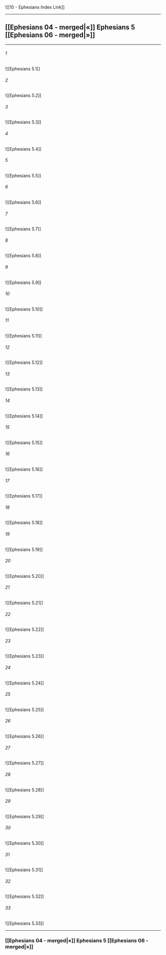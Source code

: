 ![[10 - Ephesians Index Link]]

---
##  [[Ephesians 04 - merged|«]] Ephesians 5 [[Ephesians 06 - merged|»]]

---

###### 1
![[Ephesians 5.1]] 

###### 2
![[Ephesians 5.2]] 

###### 3
![[Ephesians 5.3]] 

###### 4
![[Ephesians 5.4]]

###### 5 
![[Ephesians 5.5]] 

###### 6
![[Ephesians 5.6]] 

###### 7
![[Ephesians 5.7]] 

###### 8
![[Ephesians 5.8]] 

###### 9
![[Ephesians 5.9]] 

###### 10
![[Ephesians 5.10]] 

###### 11
![[Ephesians 5.11]] 

###### 12
![[Ephesians 5.12]]

###### 13
![[Ephesians 5.13]] 

###### 14
![[Ephesians 5.14]] 

###### 15
![[Ephesians 5.15]]

###### 16
![[Ephesians 5.16]] 

###### 17
![[Ephesians 5.17]]

###### 18
![[Ephesians 5.18]] 

###### 19
![[Ephesians 5.19]] 

###### 20
![[Ephesians 5.20]]

###### 21
![[Ephesians 5.21]] 

###### 22
![[Ephesians 5.22]] 

###### 23
![[Ephesians 5.23]]

###### 24
![[Ephesians 5.24]] 

###### 25
![[Ephesians 5.25]]

###### 26
![[Ephesians 5.26]] 

###### 27
![[Ephesians 5.27]] 

###### 28
![[Ephesians 5.28]]

###### 29
![[Ephesians 5.29]] 

###### 30
![[Ephesians 5.30]] 

###### 31
![[Ephesians 5.31]] 

###### 32
![[Ephesians 5.32]] 

###### 33
![[Ephesians 5.33]]


---
###  [[Ephesians 04 - merged|«]] Ephesians 5 [[Ephesians 06 - merged|»]]